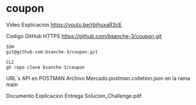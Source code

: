 # coupon

Video Explicacion
	https://youtu.be/rbjhuxaR3cE

Codigo GitHub
	HTTPS
	https://github.com/bsanche-3/coupon.git
	
	SSH
	git@github.com:bsanche-3/coupon.git
	
	CLI
	gh repo clone bsanche-3/coupon
  
URL´s API en POSTMAN
  Archivo Mercado.postman.colletion.json en la rama main
  
Documento Explicacion Entrega
  Solucion_Challenge.pdf

